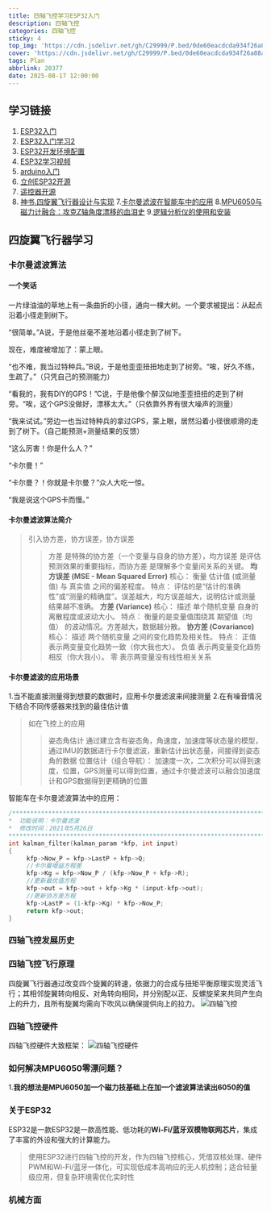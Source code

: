 ```yaml
---
title: 四轴飞控学习ESP32入门
description: 四轴飞控
categories: 四轴飞控
sticky: 4
top_img: 'https://cdn.jsdelivr.net/gh/C29999/P.bed/0de60eacdcda934f26a88a2fd97b802d.jpeg'
cover: 'https://cdn.jsdelivr.net/gh/C29999/P.bed/0de60eacdcda934f26a88a2fd97b802d.jpeg'
tags: Plan
abbrlink: 20377
date: 2025-08-17 12:00:00
---
```



## 学习链接

1. [ESP32入门](https://blog.csdn.net/qq_33964936/article/details/133777605)
2. [ESP32入门学习2](https://www.bilibili.com/video/BV1tv411w74d?spm_id_from=333.788.videopod.episodes&vd_source=35e34a8c020f6931dec5585c4482ad05&p=4)
3. [ESP32开发环境配置](https://blog.csdn.net/weixin_43842462/article/details/123295842)
4. [ESP32学习视频](https://www.bilibili.com/video/BV1JS4y1H7Rm/?spm_id_from=333.337.search-card.all.click&vd_source=35e34a8c020f6931dec5585c4482ad05)
5. [arduino入门](https://www.bilibili.com/video/BV1yp421274U/?spm_id_from=333.337.search-card.all.click&vd_source=35e34a8c020f6931dec5585c4482ad05)
6. [立创ESP32开源](https://oshwhub.com/liguanxi/si-zhou-fei-xing-qi-ESP-Liguanxi)
7. [遥控器开源](https://oshwhub.com/a1077/ESP32yao-kong-qi-WIFI-MQTT-ESPNO)
8. [神书.四旋翼飞行器设计与实现](https://zh.z-library.sk/book/18259743/fab4eb/%E5%9B%9B%E6%97%8B%E7%BF%BC%E9%A3%9E%E8%A1%8C%E5%99%A8%E8%AE%BE%E8%AE%A1%E4%B8%8E%E5%AE%9E%E7%8E%B0.html)
7.[卡尔曼滤波在智能车中的应用](https://blog.csdn.net/m0_53966219/article/details/126806419)
8.[MPU6050与磁力计融合：攻克Z轴角度漂移的血泪史](https://blog.csdn.net/qq_45217381/article/details/149421958)
9.[逻辑分析仪的使用和安装](https://blog.csdn.net/qq_50930131/article/details/145970151)

## 四旋翼飞行器学习

### 卡尔曼滤波算法

#### 一个笑话

一片绿油油的草地上有一条曲折的小径，通向一棵大树。一个要求被提出：从起点沿着小径走到树下。

“很简单。”A说，于是他丝毫不差地沿着小径走到了树下。

现在，难度被增加了：蒙上眼。

“也不难，我当过特种兵。”B说，于是他歪歪扭扭地走到了树旁。“唉，好久不练，生疏了。”（只凭自己的预测能力）

“看我的，我有DIY的GPS！”C说，于是他像个醉汉似地歪歪扭扭的走到了树旁。“唉，这个GPS没做好，漂移太大。”（只依靠外界有很大噪声的测量）

“我来试试。”旁边一也当过特种兵的拿过GPS，蒙上眼，居然沿着小径很顺滑的走到了树下。（自己能预测+测量结果的反馈）

“这么厉害！你是什么人？”

“卡尔曼！”

“卡尔曼？！你就是卡尔曼？”众人大吃一惊。

“我是说这个GPS卡而慢。”

#### 卡尔曼滤波算法简介

>引入协方差，协方误差，协方误差
>>方差 是特殊的协方差（一个变量与自身的协方差），均方误差 是评估预测效果的重要指标，而协方差 是理解多个变量间关系的关键。
>>**均方误差 (MSE - Mean Squared Error)**
核心： 衡量 估计值 (或测量值) 与 真实值 之间的偏差程度。
特点： 评估的是“估计的准确性”或“测量的精确度”。误差越大，均方误差越大，说明估计或测量结果越不准确。
**方差 (Variance)**
核心： 描述 单个随机变量 自身的离散程度或波动大小。
特点： 衡量的是变量值围绕其 期望值（均值） 的波动情况。方差越大，数据越分散。
**协方差 (Covariance)**
核心： 描述 两个随机变量 之间的变化趋势及相关性。
特点：
正值 表示两变量变化趋势一致（你大我也大）。
负值 表示两变量变化趋势相反（你大我小）。
零 表示两变量没有线性相关关系
>>

#### 卡尔曼滤波的应用场景

1.当不能直接测量得到想要的数据时，应用卡尔曼滤波来间接测量
2.在有噪音情况下结合不同传感器来找到的最佳估计值

>如在飞控上的应用
>>姿态角估计
>>通过建立含有姿态角，角速度，加速度等状态量的模型，通过IMU的数据进行卡尔曼滤波，重新估计出状态量，间接得到姿态角的数据
>>位置估计（组合导航）：
>>加速度一次，二次积分可以得到速度，位置，GPS测量可以得到位置，通过卡尔曼滤波可以融合加速度计和GPS数据得到更精确的位置

智能车在卡尔曼滤波算法中的应用：

``` C++
/*************************************************************************
*  功能说明：卡尔曼滤波
*  修改时间：2021年5月26日
*************************************************************************/
int kalman_filter(kalman_param *kfp, int input)
{
     kfp->Now_P = kfp->LastP + kfp->Q;
     //卡尔曼增益方程差
     kfp->Kg = kfp->Now_P / (kfp->Now_P + kfp->R);
     //更新最优值方程
     kfp->out = kfp->out + kfp->Kg * (input-kfp->out);
     //更新协方差方程
     kfp->LastP = (1-kfp->Kg) * kfp->Now_P;
     return kfp->out;
}
```

### 四轴飞控发展历史

### 四轴飞控飞行原理

 四旋翼飞行器通过改变四个旋翼的转速，依据力的合成与扭矩平衡原理实现灵活飞行；其相邻旋翼转向相反、对角转向相同，并分别配以正、反螺旋桨来共同产生向上的升力，且所有旋翼均需向下吹风以确保提供向上的拉力。
  ![四轴飞控](https://cdn.jsdelivr.net/gh/C29999/P.bed/0b596ef9f5956c88caaa87a0b9d79e3a.png)

### 四轴飞控硬件

  四轴飞控硬件大致框架：
  ![四轴飞控硬件](https://cdn.jsdelivr.net/gh/C29999/P.bed/6098bbe8a7d82ff8afe518dec9eb15f9.png)

### 如何解决MPU6050零漂问题？

1.**我的想法是MPU6050加一个磁力技基础上在加一个滤波算法读出6050的值**

### 关于ESP32

ESP32是一款ESP32是一款高性能、低功耗的**Wi-Fi/蓝牙双模物联网芯片**，集成了丰富的外设和强大的计算能力。

>使用ESP32进行四轴飞控的开发，作为四轴飞控核心，凭借双核处理、硬件PWM和Wi-Fi/蓝牙一体化，可实现低成本高响应的无人机控制；适合轻量级应用，但复杂环境需优化实时性

### 机械方面

